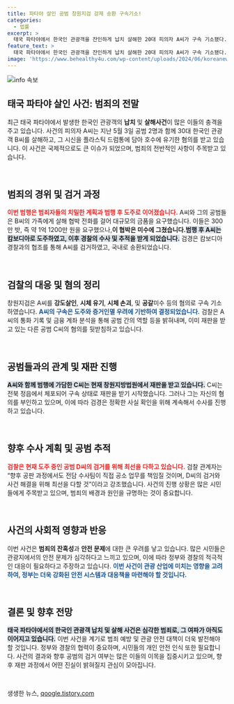 ```yaml
---
title: 파타야 살인 공범 창원지검 강제 송환 구속기소!
categories:
  - 법률
excerpt: >
  태국 파타야에서 한국인 관광객을 잔인하게 납치 살해한 20대 피의자 A씨가 구속 기소됐다. 그의 범행은 가족에게 협박을 하며 1억 원을 요구하는 등 충격적인 내용으로 진행됐다. 끔찍한 범죄의 전말을 파헤칩니다!
feature_text: >
  태국 파타야에서 한국인 관광객을 잔인하게 납치 살해한 20대 피의자 A씨가 구속 기소됐다. 그의 범행은 가족에게 협박을 하며 1억 원을 요구하는 등 충격적인 내용으로 진행됐다. 끔찍한 범죄의 전말을 파헤칩니다!
image: 'https://www.behealthy4u.com/wp-content/uploads/2024/06/koreanews.jpg'
---
```


<p><img src="https://www.behealthy4u.com/wp-content/uploads/2024/06/koreanews.jpg" alt="info 속보" /></p>

<h2 data-ke-size="size26">태국 파타야 살인 사건: 범죄의 전말</h2>

<p data-ke-size="size16">최근 태국 파타야에서 발생한 한국인 관광객의 <b>납치</b> 및 <b>살해사건</b>이 많은 이들의 충격을 주고 있습니다. 사건의 피의자 A씨는 지난 5월 3일 공범 2명과 함께 30대 한국인 관광객 B씨를 살해하고, 그 시신을 플라스틱 드럼통에 담아 호수에 유기한 혐의를 받고 있습니다. 이 사건은 국제적으로도 큰 이슈가 되었으며, 범죄의 전반적인 사항이 주목받고 있습니다.</p>

<p data-ke-size="size16">&nbsp;</p>

<h2 data-ke-size="size26">범죄의 경위 및 검거 과정</h2>

<p data-ke-size="size16"><b><span style="color: #ee2323;">이번 범행은 범죄자들의 치밀한 계획과 범행 후 도주로 이어졌습니다.</span></b> A씨와 그의 공범들은 B씨의 가족에게 살해 협박 전화를 걸어 대규모의 금품을 요구했습니다. 이들은 300만 밧, 즉 약 1억 1200만 원을 요구했으나,<b>이 협박은 미수에 그쳤습니다.</b><b><span style="background-color: #21538527;">범행 후 A씨는 캄보디아로 도주하였고, 이후 경찰의 수사 및 추적을 받게 되었습니다.</span></b> 검경은 캄보디아 경찰과의 협조를 통해 A씨를 검거하였고, 국내로 송환되었습니다.</p>

<p data-ke-size="size16">&nbsp;</p>

<h2 data-ke-size="size26">검찰의 대응 및 혐의 정리</h2>

<p data-ke-size="size16">창원지검은 A씨를 <b>강도살인</b>, <b>시체 유기</b>, <b>시체 손괴</b>, 및 <b>공갈</b>미수 등의 혐의로 구속 기소하였습니다. <b><span style="color: #1a5490;">A씨의 구속은 도주와 증거인멸 우려에 기반하여 결정되었습니다.</span></b> 검찰은 A씨의 통화 기록 및 금융 계좌 분석을 통해 공범 간의 역할 등을 밝혀내며, 이미 재판을 받고 있는 다른 공범 C씨의 혐의를 뒷받침하고 있습니다.</p>

<p data-ke-size="size16">&nbsp;</p>

<h2 data-ke-size="size26">공범들과의 관계 및 재판 진행</h2>

<p data-ke-size="size16"><b><span style="background-color: #21538527;">A씨와 함께 범행에 가담한 C씨는 현재 창원지방법원에서 재판을 받고 있습니다.</span></b> C씨는 전북 정읍에서 체포되어 구속 상태로 재판을 받기 시작했습니다. 그러나 그는 자신의 혐의를 부인하고 있으며, 이에 따라 검경은 정확한 사실 확인을 위해 계속해서 수사를 진행하고 있습니다.</p>

<p data-ke-size="size16">&nbsp;</p>

<h2 data-ke-size="size26">향후 수사 계획 및 공범 추적</h2>

<p data-ke-size="size16"><b><span style="color: #ee2323;">검찰은 현재 도주 중인 공범 D씨의 검거를 위해 최선을 다하고 있습니다.</span></b> 검찰 관계자는 “향후 공판 과정에서도 전담 수사팀이 직접 공소 업무를 책임질 것이며, D씨의 검거와 사건 해결을 위해 최선을 다할 것”이라고 강조했습니다. 사건의 진행 상황은 많은 시민들에게 주목받고 있으며, 범죄의 배경과 원인을 규명하는 것이 중요합니다.</p>

<p data-ke-size="size16">&nbsp;</p>

<h2 data-ke-size="size26">사건의 사회적 영향과 반응</h2>

<p data-ke-size="size16">이번 사건은 <b>범죄의 잔혹성</b>과 <b>안전 문제</b>에 대한 큰 우려를 낳고 있습니다. 많은 시민들은 관광지에서의 안전 문제가 심각하다고 느끼고 있으며, 이에 따라 정부와 경찰의 적극적인 대응이 필요하다고 주장하고 있습니다. <b><span style="color: #1a5490;">이번 사건이 관광 산업에 미치는 영향을 고려하여, 정부는 더욱 강화된 안전 시스템과 대응책을 마련해야 할 것입니다.</span></b></p>

<p data-ke-size="size16">&nbsp;</p>

<h2 data-ke-size="size26">결론 및 향후 전망</h2>

<p data-ke-size="size16"><b><span style="background-color: #21538527;">태국 파타야에서의 한국인 관광객 납치 및 살해 사건은 심각한 범죄로, 그 여파가 아직도 이어지고 있습니다.</span></b> 이번 사건을 계기로 범죄 예방 및 관광 안전 대책이 더욱 발전해야 할 것입니다. 정부와 경찰의 협력이 중요하며, 시민들의 개인 안전 인식 또한 필요합니다. 사건의 결과와 향후 공범의 검거 여부는 많은 이들의 이목을 집중시키고 있으며, 향후 재판 과정에서 어떤 진실이 밝혀질지 관심이 모아집니다.</p>

<p data-ke-size="size16">&nbsp;</p>
생생한 뉴스, <a href="https://qoogle.tistory.com" rel="dofollow">qoogle.tistory.com</a>


